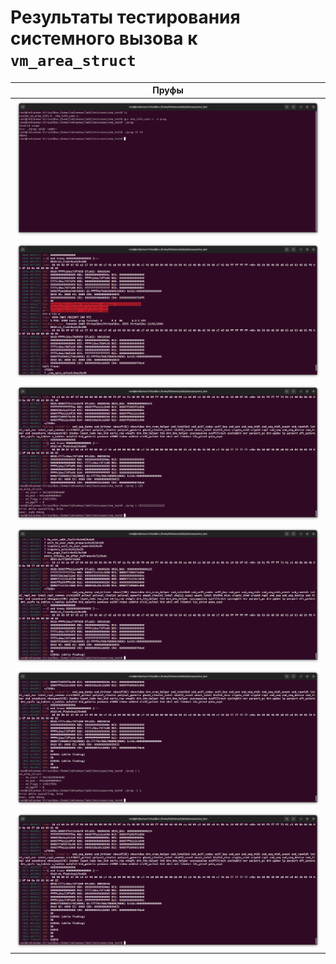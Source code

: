 # Результаты тестирования системного вызова к `vm_area_struct`

|Пруфы|
|:-:|
|![1](/src/vm_area/userspace/img/1.png)|
|![2](/src/vm_area/userspace/img/2.png)|
|![3](/src/vm_area/userspace/img/3.png)|
|![4](/src/vm_area/userspace/img/4.png)|
|![5](/src/vm_area/userspace/img/5.png)|
|![6](/src/vm_area/userspace/img/6.png)|
